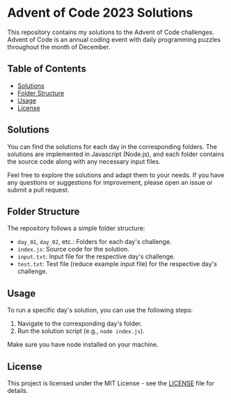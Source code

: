 # Advent of Code 2023 Solutions

This repository contains my solutions to the Advent of Code challenges. Advent of Code is an annual coding event with daily programming puzzles throughout the month of December.

## Table of Contents

- [Solutions](#solutions)
- [Folder Structure](#folder-structure)
- [Usage](#usage)
- [License](#license)

## Solutions

You can find the solutions for each day in the corresponding folders. The solutions are implemented in Javascript (Node.js), and each folder contains the source code along with any necessary input files.

Feel free to explore the solutions and adapt them to your needs. If you have any questions or suggestions for improvement, please open an issue or submit a pull request.

## Folder Structure

The repository follows a simple folder structure:

- `day_01`, `day_02`, etc.: Folders for each day's challenge.
- `index.js`: Source code for the solution.
- `input.txt`: Input file for the respective day's challenge.
- `test.txt`: Test file (reduce example input file) for the respective day's challenge.

## Usage

To run a specific day's solution, you can use the following steps:

1. Navigate to the corresponding day's folder.
2. Run the solution script (e.g., `node index.js`).

Make sure you have node installed on your machine.

## License

This project is licensed under the MIT License - see the [LICENSE](LICENSE) file for details.
